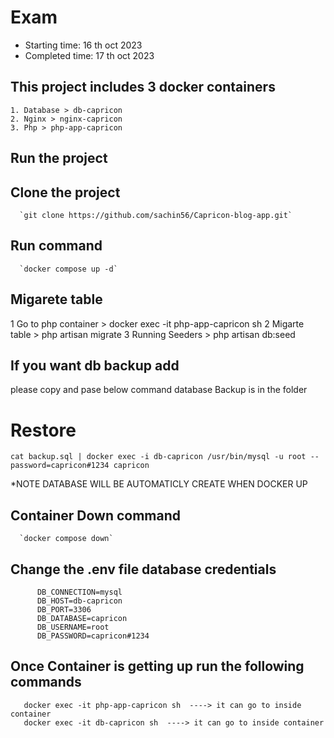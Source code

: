 # Exam
   - Starting time: 16 th oct 2023
   - Completed time: 17 th oct 2023

## This project includes 3 docker containers 
    1. Database > db-capricon
    2. Nginx > nginx-capricon
    3. Php > php-app-capricon

## Run the project 

   ##  Clone the project
      `git clone https://github.com/sachin56/Capricon-blog-app.git`

   ## Run command   
      `docker compose up -d`

   ## Migarete table
   1 Go to php container > docker exec -it php-app-capricon sh
   2 Migarte table > php artisan migrate
   3 Running Seeders > php artisan db:seed

   ## If you want db backup add
   please copy and pase below command database Backup is in the folder
   # Restore
   `cat backup.sql | docker exec -i db-capricon /usr/bin/mysql -u root --password=capricon#1234 capricon`

   *NOTE DATABASE WILL BE AUTOMATICLY CREATE WHEN DOCKER UP

   ## Container Down command   
      `docker compose down`   
      
   ## Change the .env file database credentials 
          DB_CONNECTION=mysql
          DB_HOST=db-capricon
          DB_PORT=3306
          DB_DATABASE=capricon
          DB_USERNAME=root
          DB_PASSWORD=capricon#1234
          
   ## Once Container is getting up run the following commands 

       docker exec -it php-app-capricon sh  ----> it can go to inside container
       docker exec -it db-capricon sh  ----> it can go to inside container


   
